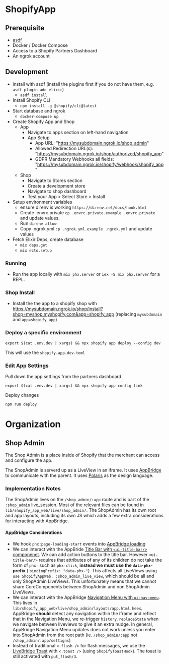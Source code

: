 # ShopifyApp

## Prerequisite

- [asdf](https://asdf-vm.com/)
- Docker / Docker Compose
- Access to a Shopify Partners Dashboard
- An ngrok account

## Development

- install with asdf (install the plugins first if you do not have them, e.g. `asdf plugin-add elixir`)
    - `asdf install`
- Install Shopify CLI
    - `npm install -g @shopify/cli@latest`
- Start database and ngrok
    - `docker-compose up`
- Create Shopify App and Shop
  - App
    - Navigate to apps section on left-hand navigation
    - App Setup
      - App URL: "https://mysubdomain.ngrok.io/shop_admin"
      - Allowed Redirection URL(s): "https://mysubdomain.ngrok.io/shop/authorized/shopify_app"
      - GDPR Mandatory Webhooks all fields: "https://mysubdomain.ngrok.io/shopify/webhook/shopify_app"
  - Shop
    - Navigate to Stores section
    - Create a development store
    - Navigate to shop dashboard
    - Test your App > Select Store > Install
- Setup environment variables
    - ensure direnv is working `https://direnv.net/docs/hook.html`
    - Create .envrc.private `cp .envrc.private.example .envrc.private` and update values.
    - Run `direnv allow`
    - Copy .ngrok.yml `cp .ngrok.yml.example .ngrok.yml` and update values
- Fetch Elixir Deps, create database
    - `mix deps.get`
    - `mix ecto.setup`

### Running

- Run the app locally with `mix phx.server` or `iex -S mix phx.server` for a REPL.

### Shop Install

- Install the the app to a shopify shop with https://mysubdomain.ngrok.io/shop/install?shop=myshop.myshopify.com&app=shopify_app (replacing `mysubdomain` and `app=shopify_app`)

### Deploy a specific environment

```
export $(cat .env.dev | xargs) && npx shopify app deploy --config dev
```

This will use the `shopify.app.dev.toml`

### Edit App Settings

Pull down the app settings from the partners dashboard

```
export $(cat .env.dev | xargs) && npx shopify app config link
```

Deploy changes

```
npm run deploy
```

# Organization

## Shop Admin

The Shop Admin is a place inside of Shopify that the merchant can access and configure the app.

The ShopAdmin is serverd up as a LiveView in an iframe. It uses [AppBridge](https://shopify.dev/docs/api/app-bridge-library/reference) to communicate with the parent. It uses [Polaris](https://polaris.shopify.com) as the design language.

### Implementation Notes

The ShopAdmin lives on the `/shop_admin/:app` route and is part of the `:shop_admin` live_session. Most of the relevant files can be found in `lib/shopify_app_web/live/shop_admin/`. The ShopAdmin has its own root and app layouts, including its own JS which adds a few extra considerations for interacting with AppBridge.

#### AppBridge Considerations

- We hook `phx:page-loading-start` events into [AppBridge loading](https://shopify.dev/docs/api/app-bridge-library/reference/loading)
- We can interact with the AppBride [Title Bar with `<ui-title-bar/>` componenet](https://shopify.dev/docs/api/app-bridge-library/reference/navigation-menu). We can add action buttons to the title bar. However `<ui-title-bar/>` requires that attributes of any of its children do not take the form of `phx-` such as `phx-click`, **instead we must use the `data-phx-` prefix** ( `bindingPrefix: "data-phx-"`). This affects all LiveViews using `use ShopifyAppWeb, :shop_admin_live_view`, which should be all and only ShopAdmin LiveViews. This unfortunately means that we cannot share CoreComponents between ShopAdmin and non ShopAdmin LiveViews.
- We can interact with the AppBridge [Navigation Menu with `ui-nav-menu`](https://shopify.dev/docs/api/app-bridge-library/reference/navigation-menu). This lives in `lib/shopify_app_web/live/shop_admin/layouts/app.html.heex`. AppBridge __should__ detect any navigation within the iframe and reflect that in the Navigation Menu, we re-trigger `history.replaceState` when we navigate between liveviews to give it an extra nudge. In general, AppBridge Navigation Menu updates does not work unless you enter into ShopAdmin from the root path (ie. `/shop_admin/:app` not `/shop_admin/:app/settigns`)
- Instead of traditional `<.flash />` for flash messages, we use the [LiveBridge Toast](https://shopify.dev/docs/api/app-bridge-library/reference/toast) with `<.toast />` (using `ShopifyToastHook`). The toast is still activated with `put_flash/3`.
